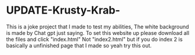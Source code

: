 # UPDATE-Krusty-Krab-
This is a joke project that I made to test my abilities, The white background is made by Chat gpt just saying. To set this website up please download all the files and click "index.html" Not "index2.html" but if you do index 2 is basically a 
unfinished page that I made so yeah try this out.
